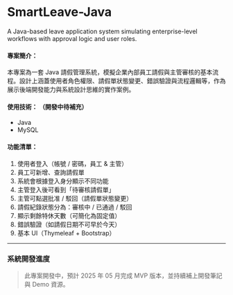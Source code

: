 # SmartLeave-Java
A Java-based leave application system simulating enterprise-level workflows with approval logic and user roles.

#### 專案簡介：
本專案為一套 Java 請假管理系統，模擬企業內部員工請假與主管審核的基本流程。設計上涵蓋使用者角色權限、請假單狀態變更、錯誤驗證與流程邏輯等，作為展示後端開發能力與系統設計思維的實作案例。

#### 使用技術： （開發中待補充）
- Java
- MySQL 

#### 功能清單：
1. 使用者登入（帳號 / 密碼，員工 & 主管）
2. 員工可新增、查詢請假單
3. 系統會根據登入身分顯示不同功能
4. 主管登入後可看到「待審核請假單」
5. 主管可點選批准 / 駁回（請假單狀態變更）
6. 請假紀錄狀態分為：審核中 / 已通過 / 駁回
7. 顯示剩餘特休天數（可簡化為固定值）
8. 錯誤驗證（如請假日期不可早於今天）
9. 基本 UI（Thymeleaf + Bootstrap）

---

### 系統開發進度  
> 此專案開發中，預計 2025 年 05 月完成 MVP 版本，並持續補上開發筆記與 Demo 資源。
